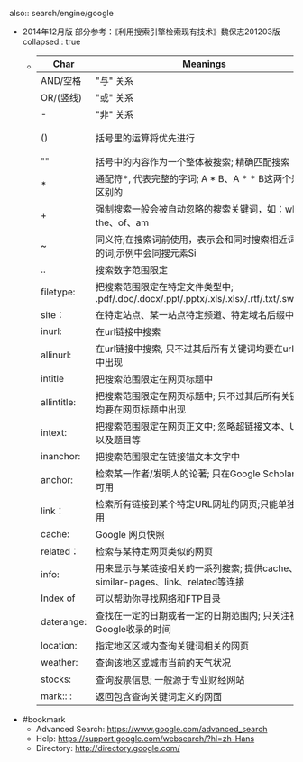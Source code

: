 also:: search/engine/google
- 2014年12月版 部分参考：《利用搜索引擎检索现有技术》魏保志201203版
  collapsed:: true
  - | Char        | Meanings                                                     | Case                              |
    | ----------- | ------------------------------------------------------------ | --------------------------------- |
    | AND/空格    | "与" 关系                                                    | 云计算 分布式计算                 |
    | OR/(竖线)   | "或" 关系                                                    | 图片 \ 写真                       |
    | -           | "非" 关系                                                    | 神雕侠侣 -游戏                    |
    | ()          | 括号里的运算将优先进行                                       | 电子商务 AND (云计算 -分布式计算) |
    | ""          | 括号中的内容作为一个整体被搜索; 精确匹配搜索                 | “智能天线”                        |
    | *           | 通配符*, 代表完整的字词; A * B、A * * B这两个是有区别的      | Flower  * pots /Flower * * pots   |
    | +           | 强制搜索一般会被自动忽略的搜索关键词，如：who、the、of、am   | +B                                |
    | ~           | 同义符;在搜索词前使用，表示会和同时搜索相近词义的词;示例中会同搜元素Si | ~  silicon                        |
    | ..          | 搜索数字范围限定                                             | 手机 价格2000..5000               |
    | filetype:   | 把搜索范围限定在特定文件类型中; .pdf/.doc/.docx/.ppt/.pptx/.xls/.xlsx/.rtf/.txt/.swf/.ps | 霍金 黑洞filetype:pdf             |
    | site：      | 在特定站点、某一站点特定频道、特定域名后缀中搜索             | 科技 site:news.163.com            |
    | inurl:      | 在url链接中搜索                                              | inurl:jiqiao  photoshop           |
    | allinurl:   | 在url链接中搜索, 只不过其后所有关键词均要在url链接中出现     | allinurl:jiqiao  photoshop        |
    | intitle     | 把搜索范围限定在网页标题中                                   | 商业 intitle:超级女声             |
    | allintitle: | 把搜索范围限定在网页标题中; 只不过其后所有关键词均要在网页标题中出现 | allintitle:超级女声 张靓颖        |
    | intext:     | 把搜索范围限定在网页正文中; 忽略超链接文本、URL以及题目等    |                                   |
    | inanchor:   | 把搜索范围限定在链接锚文本文字中                             | inanchor:吴清源                   |
    | anchor:     | 检索某一作者/发明人的论著; 只在Google Scholar中可用          | anchor:/作者:                     |
    | link：      | 检索所有链接到某个特定URL网址的网页;只能单独使用             | link:163.com                      |
    | cache:      | Google 网页快照                                              |                                   |
    | related：   | 检索与某特定网页类似的网页                                   | related:www.163.com/index.shtml   |
    | info:       | 用来显示与某链接相关的一系列搜索; 提供cache、similar-pages、link、related等连接 | info:www.sina.com.cn              |
    | Index  of   | 可以帮助你寻找网络和FTP目录                                  | index  of mp3                     |
    | daterange:  | 查找在一定的日期或者一定的日期范围内; 只关注被Google收录的时间 |                                   |
    | location:   | 指定地区区域内查询关键词相关的网页                           | wow  gold location:France         |
    | weather:    | 查询该地区或城市当前的天气状况                               | weather:北京                      |
    | stocks:     | 查询股票信息; 一般源于专业财经网站                           | stocks:比亚迪                     |
    | mark:: :     | 返回包含查询关键词定义的网面                                 | mark:: :  暗网                     |
- #bookmark
  - Advanced Search: https://www.google.com/advanced_search
  - Help: https://support.google.com/websearch/?hl=zh-Hans
  - Directory: http://directory.google.com/